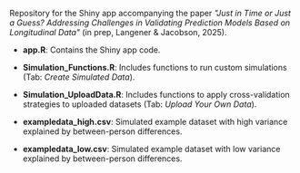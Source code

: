Repository for the Shiny app accompanying the paper *"Just in Time or Just a Guess? Addressing Challenges in Validating Prediction Models Based on Longitudinal Data"* (in prep, Langener & Jacobson, 2025).

-   **app.R**: Contains the Shiny app code.

<!-- -->

-   **Simulation_Functions.R**: Includes functions to run custom simulations (Tab: *Create Simulated Data*).

-   **Simulation_UploadData.R**: Includes functions to apply cross-validation strategies to uploaded datasets (Tab: *Upload Your Own Data*).

-   **exampledata_high.csv**: Simulated example dataset with high variance explained by between-person differences.

-   **exampledata_low.csv**: Simulated example dataset with low variance explained by between-person differences.
